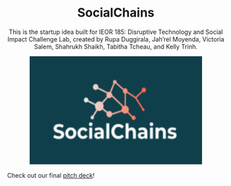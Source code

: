 <h1 align="center">SocialChains</h1>

<p align="center">
    This is the startup idea built for IEOR 185: Disruptive Technology and Social Impact Challenge Lab, created by Rupa Duggirala, Jah’rel Moyenda, Victoria Salem, Shahrukh Shaikh, Tabitha Tcheau, and Kelly Trinh. <br/>

<p align="center">
  <img src="Technical White Paper/Images/SocialChains Logo.PNG" width="400" height="250"/>
</p>


Check out our final [pitch deck](https://docs.google.com/presentation/d/15zPEGphRG2oQOfFaWb9Pdpn6kMJGZqqIvp34U5Szt_Q/edit?usp=sharing)!
